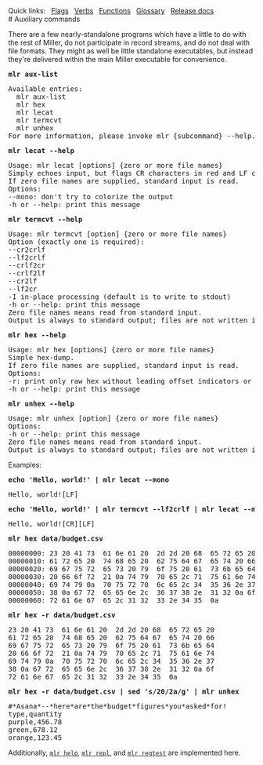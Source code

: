 <!---  PLEASE DO NOT EDIT DIRECTLY. EDIT THE .md.in FILE PLEASE. --->
<div>
<span class="quicklinks">
Quick links:
&nbsp;
<a class="quicklink" href="../reference-main-flag-list/index.html">Flags</a>
&nbsp;
<a class="quicklink" href="../reference-verbs/index.html">Verbs</a>
&nbsp;
<a class="quicklink" href="../reference-dsl-builtin-functions/index.html">Functions</a>
&nbsp;
<a class="quicklink" href="../glossary/index.html">Glossary</a>
&nbsp;
<a class="quicklink" href="../release-docs/index.html">Release docs</a>
</span>
</div>
# Auxiliary commands

There are a few nearly-standalone programs which have a little to do with the rest of Miller, do not participate in record streams, and do not deal with file formats. They might as well be little standalone executables, but instead they're delivered within the main Miller executable for convenience.

<pre class="pre-highlight-in-pair">
<b>mlr aux-list</b>
</pre>
<pre class="pre-non-highlight-in-pair">
Available entries:
  mlr aux-list
  mlr hex
  mlr lecat
  mlr termcvt
  mlr unhex
For more information, please invoke mlr {subcommand} --help.
</pre>

<pre class="pre-highlight-in-pair">
<b>mlr lecat --help</b>
</pre>
<pre class="pre-non-highlight-in-pair">
Usage: mlr lecat [options] {zero or more file names}
Simply echoes input, but flags CR characters in red and LF characters in green.
If zero file names are supplied, standard input is read.
Options:
--mono: don't try to colorize the output
-h or --help: print this message
</pre>

<pre class="pre-highlight-in-pair">
<b>mlr termcvt --help</b>
</pre>
<pre class="pre-non-highlight-in-pair">
Usage: mlr termcvt [option] {zero or more file names}
Option (exactly one is required):
--cr2crlf
--lf2crlf
--crlf2cr
--crlf2lf
--cr2lf
--lf2cr
-I in-place processing (default is to write to stdout)
-h or --help: print this message
Zero file names means read from standard input.
Output is always to standard output; files are not written in-place.
</pre>

<pre class="pre-highlight-in-pair">
<b>mlr hex --help</b>
</pre>
<pre class="pre-non-highlight-in-pair">
Usage: mlr hex [options] {zero or more file names}
Simple hex-dump.
If zero file names are supplied, standard input is read.
Options:
-r: print only raw hex without leading offset indicators or trailing ASCII dump.
-h or --help: print this message
</pre>

<pre class="pre-highlight-in-pair">
<b>mlr unhex --help</b>
</pre>
<pre class="pre-non-highlight-in-pair">
Usage: mlr unhex [option] {zero or more file names}
Options:
-h or --help: print this message
Zero file names means read from standard input.
Output is always to standard output; files are not written in-place.
</pre>

Examples:

<pre class="pre-highlight-in-pair">
<b>echo 'Hello, world!' | mlr lecat --mono</b>
</pre>
<pre class="pre-non-highlight-in-pair">
Hello, world![LF]
</pre>

<pre class="pre-highlight-in-pair">
<b>echo 'Hello, world!' | mlr termcvt --lf2crlf | mlr lecat --mono</b>
</pre>
<pre class="pre-non-highlight-in-pair">
Hello, world![CR][LF]
</pre>

<pre class="pre-highlight-in-pair">
<b>mlr hex data/budget.csv</b>
</pre>
<pre class="pre-non-highlight-in-pair">
00000000: 23 20 41 73  61 6e 61 20  2d 2d 20 68  65 72 65 20 |# Asana -- here |
00000010: 61 72 65 20  74 68 65 20  62 75 64 67  65 74 20 66 |are the budget f|
00000020: 69 67 75 72  65 73 20 79  6f 75 20 61  73 6b 65 64 |igures you asked|
00000030: 20 66 6f 72  21 0a 74 79  70 65 2c 71  75 61 6e 74 | for!.type,quant|
00000040: 69 74 79 0a  70 75 72 70  6c 65 2c 34  35 36 2e 37 |ity.purple,456.7|
00000050: 38 0a 67 72  65 65 6e 2c  36 37 38 2e  31 32 0a 6f |8.green,678.12.o|
00000060: 72 61 6e 67  65 2c 31 32  33 2e 34 35  0a          |range,123.45.|
</pre>

<pre class="pre-highlight-in-pair">
<b>mlr hex -r data/budget.csv</b>
</pre>
<pre class="pre-non-highlight-in-pair">
23 20 41 73  61 6e 61 20  2d 2d 20 68  65 72 65 20 
61 72 65 20  74 68 65 20  62 75 64 67  65 74 20 66 
69 67 75 72  65 73 20 79  6f 75 20 61  73 6b 65 64 
20 66 6f 72  21 0a 74 79  70 65 2c 71  75 61 6e 74 
69 74 79 0a  70 75 72 70  6c 65 2c 34  35 36 2e 37 
38 0a 67 72  65 65 6e 2c  36 37 38 2e  31 32 0a 6f 
72 61 6e 67  65 2c 31 32  33 2e 34 35  0a          
</pre>

<pre class="pre-highlight-in-pair">
<b>mlr hex -r data/budget.csv | sed 's/20/2a/g' | mlr unhex</b>
</pre>
<pre class="pre-non-highlight-in-pair">
#*Asana*--*here*are*the*budget*figures*you*asked*for!
type,quantity
purple,456.78
green,678.12
orange,123.45
</pre>

Additionally, [`mlr help`](online-help.md), [`mlr repl`](repl.md), and [`mlr regtest`](https://github.com/johnkerl/miller/blob/main/test/README.md) are implemented here.
